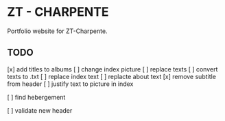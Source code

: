ZT - CHARPENTE
==============

Portfolio website for ZT-Charpente.

TODO
----

[x] add titles to albums
[ ] change index picture
[ ] replace texts
    [ ] convert texts to .txt
    [ ] replace index text
    [ ] replacte about text
[x] remove subtitle from header
[ ] justify text to picture in index

[ ] find hebergement

[ ] validate new header
